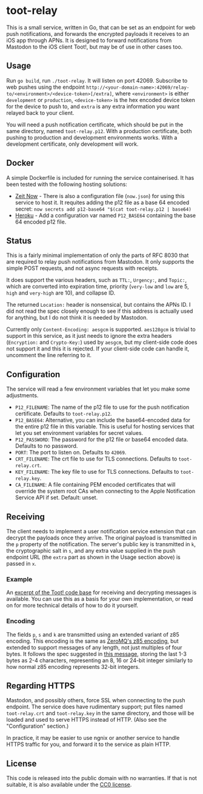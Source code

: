 # toot-relay #

This is a small service, written in Go, that can be set as an endpoint for web
push notifications, and forwards the encrypted payloads it receives to an iOS
app through APNs. It is designed to forward notifications from Mastodon to
the iOS client Toot!, but may be of use in other cases too.

## Usage ##

Run `go build`, run `./toot-relay`. It will listen on port 42069. Subscribe to web
pushes using the endpoint
`http://<your-domain-name>:42069/relay-to/<environment>/<device-token>[/extra]`,
where `<environment>` is either `development` or `production`, `<device-token>`
is the hex encoded device token for the device to push to, and `extra` is any
extra information you want relayed back to your client.

You will need a push notification certificate, which should be put in the same
directory, named `toot-relay.p12`. With a production certificate, both pushing
to production and development environments works. With a development certificate,
only development will work.

## Docker ##

A simple Dockerfile is included for running the service containerised. It has been
tested with the following hosting solutions:

* [Zeit Now](https://zeit.co/now) - There is also a configuration file (`now.json`)
  for using this service to host it. It requites adding the p12 file as a base 64
  encoded secret: `now secrets add p12-base64 "$(cat toot-relay.p12 | base64)`
* [Heroku](https://heroku.com/) - Add a configuration var named `P12_BASE64`
  containing the base 64 encoded p12 file.

## Status ##

This is a fairly minimal implementation of only the parts of RFC 8030 that are
required to relay push notifications from Mastodon. It only supports the simple
POST requests, and not async requests with receipts.

It does support the various headers, such as `TTL:`, `Urgency:`, and `Topic:`,
which are converted into expiration time, priority (`very-low` and `low` are 5,
`high` and `very-high` are 10), and collapse ID.

The returned `Location:` header is nonsensical, but contains the APNs ID. I did
not read the spec closely enough to see if this address is actually used for
anything, but I do not think it is needed by Mastodon.

Currently only `Content-Encoding: aesgcm` is supported. `aes128gcm` is trivial
to support in this service, as it just needs to ignore the extra headers
(`Encryption:` and `Crypto-Key:`) used by `aesgcm`, but my client-side code does
not support it and this it is rejected. If your client-side code can handle it,
uncomment the line referring to it.

## Configuration ##

The service will read a few environment variables that let you make some adjustments.

* `P12_FILENAME`: The name of the p12 file to use for the push notification certificate.
  Defaults to `toot-relay.p12`.
* `P12_BASE64`: Alternative, you can include the base64-encoded data for the entire p12
  file in this variable. This is useful for hosting services that let you set
  environment variables for secret values.
* `P12_PASSWORD`: The password for the p12 file or base64 encoded data. Defaults to no
  password.
* `PORT`: The port to listen on. Defaults to `42069`.
* `CRT_FILENAME`: The crt file to use for TLS connections. Defaults to `toot-relay.crt`.
* `KEY_FILENAME`: The key file to use for TLS connections. Defaults to `toot-relay.key`.
* `CA_FILENAME`: A file containing PEM encoded certificates that will override the system
  root CAs when connecting to the Apple Notification Service API if set. Default: unset.

## Receiving ##

The client needs to implement a user notification service extension that can
decrypt the payloads once they arrive. The original payload is transmitted in the
`p` property of the notification. The server's public key is transmitted in `k`,
the cryptographic salt in `s`, and any extra value supplied in the push endpoint
URL (the `extra` part as shown in the Usage section above) is passed in `x`.

### Example ###

An [excerpt of the Toot! code base](iOS/) for receiving and decrypting messages
is available. You can use this as a basis for your own implementation, or
read on for more technical details of how to do it yourself.

### Encoding ###

The fields `p`, `s` and `k` are transmitted using an extended variant of z85
encoding. This encoding is the same as [ZeroMQ's z85 encoding][z85], but extended
to support messages of any length, not just multiples of four bytes. It follows the
spec suggested in [this message][z85ext], storing the last 1-3 bytes as 2-4 characters,
representing an 8, 16 or 24-bit integer similarly to how normal z85 encoding represents
32-bit integers.

[z85]: https://rfc.zeromq.org/spec:32/Z85/
[z85ext]: http://grokbase.com/t/zeromq/zeromq-dev/144nd380c4/rfc-32-z85-requiring-frames-to-be-multiples-of-4-or-5-bytes

## Regarding HTTPS ##

Mastodon, and possibly others, force SSL when connecting to the push endpoint.
The service does have rudimentary support; put files named `toot-relay.crt` and
`toot-relay.key` in the same directory, and those will be loaded and used to
serve HTTPS instead of HTTP. (Also see the "Configuration" section.)

In practice, it may be easier to use ngnix or another service to handle HTTPS
traffic for you, and forward it to the service as plain HTTP.

## License ##

This code is released into the public domain with no warranties. If that is not
suitable, it is also available under the
[CC0 license](http://creativecommons.org/publicdomain/zero/1.0/).

